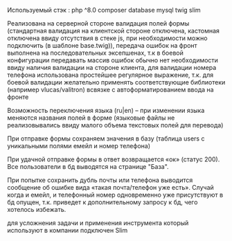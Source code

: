Используемый стэк :
php ^8.0
composer
database mysql
twig
slim

Реализована на серверной стороне валидация полей формы
(стандартная валидация на клиентской стороне отключена,
кастомная отключена ввиду отсутствия в стеке js,
при необходимости можно подключить (в шаблоне base.twig)),
передача ошибок на фронт выполнена на последовательных эксепшенах,
т.к в боевой конфигурации передавать массив ошибок обычно нет необходимости
ввиду наличия валидации на стороне клиента, для валидации номера телефона
использована простейшее регулярное выражение, т.к. для боевой валидации желательно
применять соответствующие библиотеки (например vlucas/valitron) всвязке с
автоформатированием ввода на фронте

Возможность переключения языка (ru|en) – при изменении языка
меняются названия полей в форме (языковые файлы не реализовывались ввиду
малого объема текстовых полей для перевода)

При отправке формы сохраняем значения в базу (таблица users с
уникальными полями емейл и номер телефона)

При удачной отправке формы в ответ возвращается «ок» (статус 200).
Все пользователи в бд выводятся на странице "База".

При попытке сохранить дубль почты или телефона выводится сообщение об
ошибке вида «такая почта/телефон уже есть». Случай когда и емейл, и телефонный
номер одновременно уже присутствуют в бд опущен, т.к. приведет к дополнительному
запросу к бд, чего хотелось избежать. 

для усложнения задачи и применения инструмента который используют в компании подключен Slim
